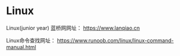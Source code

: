 # Linux
Linux(junior year)
蓝桥网网址：
https://www.lanqiao.cn


Linux命令查找网址：
https://www.runoob.com/linux/linux-command-manual.html
